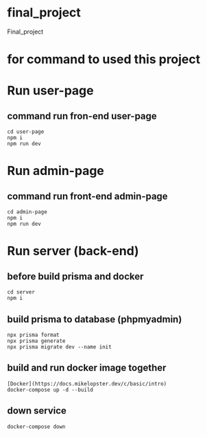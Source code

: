 # final_project
Final_project

# for command to used this project
# Run user-page 
  ## command run fron-end user-page
    cd user-page
    npm i
    npm run dev
  
# Run admin-page 
  ## command run front-end admin-page
    cd admin-page
    npm i
    npm run dev

# Run server (back-end)
  ## before build prisma and docker
    cd server
    npm i
  
  ## build prisma to database (phpmyadmin)
    npx prisma format
    npx prisma generate
    npx prisma migrate dev --name init
    
  ## build and run docker image together
    [Docker](https://docs.mikelopster.dev/c/basic/intro)
    docker-compose up -d --build
  ## down service
    docker-compose down

